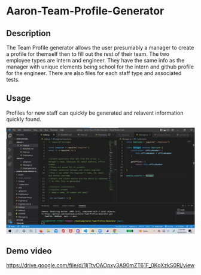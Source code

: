 # Aaron-Team-Profile-Generator

## Description

The Team Profile generator allows the user presumably a manager to create a profile for themself then to fill out the rest of their team. The two employee types are intern and engineer. They have the same info as the manager with unique elements being school for the intern and github profile for the engineer. There are also files for each staff type and associated tests.

## Usage

Profiles for new staff can quickly be generated and relavent information quickly found. 


<img src ="./assets/Profile generator.jpg">

## Demo video
https://drive.google.com/file/d/1ljTtvOAOpxy3A90mZT61F_0KoXzkS0Ri/view